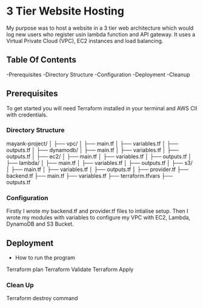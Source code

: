# 3 Tier Website Hosting 

My purpose was to host a website in a 3 tier web architecture which would log new users who register usin lambda function and API gateway. It uses a Virtual Private Cloud (VPC), EC2 instances and load balancing.

## Table Of Contents

-Prerequisites
-Directory Structure
-Configuration
-Deployment
-Cleanup

## Prerequisites

To get started you will need Terraform installed in your terminal and AWS ClI with credentials. 

### Directory Structure

mayank-project/
│
├── vpc/
│   ├── main.tf
│   ├── variables.tf
│   ├── outputs.tf
│
├── dynamodb/
│   ├── main.tf
│   ├── variables.tf
│   ├── outputs.tf
│
├── ec2/
│   ├── main.tf
│   ├── variables.tf
│   ├── outputs.tf
│
├── lambda/
│   ├── main.tf
│   ├── variables.tf
│   ├── outputs.tf
│
├── s3/
│   ├── main.tf
│   ├── variables.tf
│   ├── outputs.tf
│
├── provider.tf
├── backend.tf
├── main.tf
├── variables.tf
├── terraform.tfvars
├── outputs.tf



### Configuration

Firstly I wrote my backend.tf and provider.tf files to intialise setup. Then I wrote my modules with variables to configure my VPC with EC2, Lambda, DynamoDB and S3 Bucket.

## Deployment

* How to run the program

Terraform plan 
Terraform Validate
Terraform Apply


### Clean Up

Terraform destroy command
